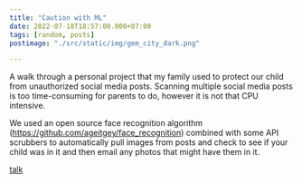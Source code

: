 ```yaml
---
title: "Caution with ML"
date: 2022-07-18T18:57:00.000+07:00
tags: [random, posts]
postimage: "./src/static/img/gem_city_dark.png"

---
```


A walk through a personal project that my family 
used to protect our child from unauthorized social media posts. 
Scanning multiple social media posts is too time-consuming for parents to do, 
however it is not that CPU intensive. 

We used an open source face recognition algorithm (https://github.com/ageitgey/face_recognition) 
combined with some API scrubbers to automatically pull images from posts and check 
to see if your child was in it and then email any photos that might have them in it.

[talk](https://github.com/ejboettcher/GemCity-ML-AI-modelsTrans)